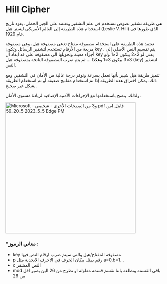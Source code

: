 # Hill Cipher

هي طريقة تشفير نصوص تستخدم في علم التشفير وتعتمد على الجبر الخطي. يعود تاريخ استخدام هذه الطريقة إلى العالم الأمريكي ليستر هيل (Leslie V. Hill) الذي طورها في عام 1929.

تعتمد هذه الطريقة على استخدام مصفوفة مفتاح تدعى مصفوفة هيل، وهي مصفوفة مربعة من الأرقام تستخدم لتشفير الرسائل وتكون key . يتم تقسيم النص الأصلي إلى أجزاء معينة وتحويلها الى مصفوفه على قد ابعاد ال key يعني لو 2×2 بيكون 2×1 ولو 3×3 بيكون 3×1 وهكذا ...
ثم يتم ضرب المصفوفة الناتجة بمصفوفة هيل (key) لتشفير النص.

تتميز طريقة هيل شيبر بأنها تعمل بسرعة وتوفر درجة عالية من الأمان في التشفير. ومع ذلك، يمكن اختراق هذه الطريقة إذا تم استخدام مفاتيح ضعيفة أو تم استخدام الطريقة بشكل غير صحيح.

ولذلك، ينصح باستخدامها مع الإجراءات الأمنية الإضافية لزيادة مستوى الأمان.


<img width="416" alt="‫فاينل امن  pdf و3 من الصفحات الأخرى - شخصي - Microsoft​ Edge‬ 5_5_2023 5_20_59 PM" src="https://user-images.githubusercontent.com/107775566/236485130-286eb9f9-d3d8-41e7-9b92-1e21cbfe4885.png">

### *معاني الرموز :
- key مصفوفه المفتاح/هيل والتي سيتم ضرب ارقام النص فيها
- p رقم يمثل مكان الحرف في الاحرف الابجدية مثل a=0,b=1...
- c النص المشفر
- mod باقي القسمة ونطلعه باننا نقسم قسمة مطوله او نطرح من 26 الين يصير اقل من 26
